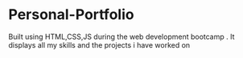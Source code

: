 # Personal-Portfolio
Built using HTML,CSS,JS during the web development bootcamp . It displays all my skills and the projects i have worked on
